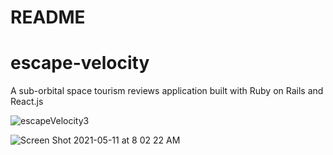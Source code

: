 # README

# escape-velocity
A sub-orbital space tourism reviews application built with Ruby on Rails and React.js 

![escapeVelocity3](https://user-images.githubusercontent.com/13769211/117817998-28f42880-b236-11eb-830d-3c4abbe0d690.gif)

![Screen Shot 2021-05-11 at 8 02 22 AM](https://user-images.githubusercontent.com/13769211/117812063-512c5900-b22f-11eb-9733-5cd9e32f5c49.png)
